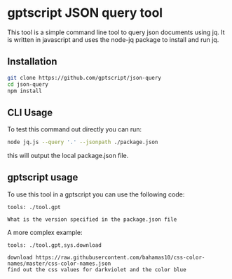 # gptscript JSON query tool

This tool is a simple command line tool to query json documents using jq. It is written in javascript and uses the node-jq package to install and run jq.

## Installation

```bash
git clone https://github.com/gptscript/json-query
cd json-query
npm install
```

## CLI Usage

To test this command out directly you can run:

```bash
node jq.js --query '.' --jsonpath ./package.json
```

this will output the local package.json file.

## gptscript usage

To use this tool in a gptscript you can use the following code:

```gptscript
tools: ./tool.gpt

What is the version specified in the package.json file
```

A more complex example:

```gptscript
tools: ./tool.gpt,sys.download

download https://raw.githubusercontent.com/bahamas10/css-color-names/master/css-color-names.json
find out the css values for darkviolet and the color blue
```
